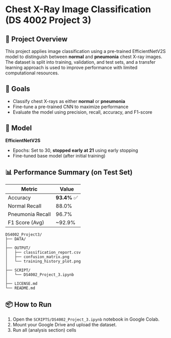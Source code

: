 # Chest X-Ray Image Classification (DS 4002 Project 3)

## 📌 Project Overview

This project applies image classification using a pre-trained EfficientNetV2S model to distinguish between **normal** and **pneumonia** chest X-ray images. The dataset is split into training, validation, and test sets, and a transfer learning approach is used to improve performance with limited computational resources.

## 🎯 Goals

- Classify chest X-rays as either **normal** or **pneumonia**
- Fine-tune a pre-trained CNN to maximize performance
- Evaluate the model using precision, recall, accuracy, and F1-score

## 🧠 Model

**EfficientNetV2S**
- Epochs: Set to 30, **stopped early at 21** using early stopping
- Fine-tuned base model (after initial training)

## 📊 Performance Summary (on Test Set)

| Metric        | Value    |
|---------------|----------|
| Accuracy      | **93.4%** ✅ |
| Normal Recall | 88.0% |
| Pneumonia Recall | 96.7% |
| F1 Score (Avg) | ~92.9% |

```
DS4002_Project3/
├── DATA/                        
│
├── OUTPUT/                      
│   ├── classification_report.csv
│   ├── confusion_matrix.png
│   └── training_history_plot.png
│
├── SCRIPT/                      
│   └── DS4002_Project_3.ipynb
│
├── LICENSE.md                   
└── README.md                    
```

## 📦 How to Run 

1. Open the `SCRIPTS/DS4002_Project_3.ipynb` notebook in Google Colab.
2. Mount your Google Drive and upload the dataset.
3. Run all (analysis section) cells 
